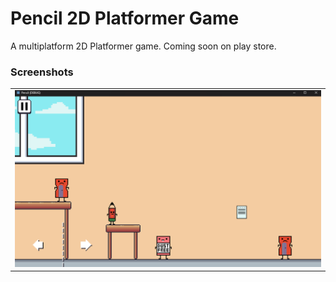 # Pencil 2D Platformer Game
 
A multiplatform 2D Platformer game. Coming soon on play store.

### Screenshots

<table>
  <tr>
    <td align="center">
      <img src="screenshots/pencil.png" alt="Pencil 2D" width="600"/>
    </td>
  </tr>
</table>
